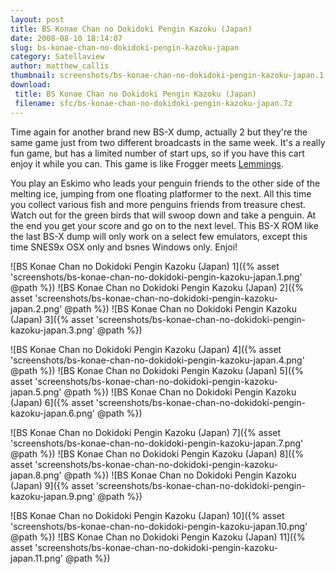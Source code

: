 ```yaml
---
layout: post
title: BS Konae Chan no Dokidoki Pengin Kazoku (Japan)
date: 2008-08-10 18:14:07
slug: bs-konae-chan-no-dokidoki-pengin-kazoku-japan
category: Satellaview
author: matthew_callis
thumbnail: screenshots/bs-konae-chan-no-dokidoki-pengin-kazoku-japan.1.png
download:
 title: BS Konae Chan no Dokidoki Pengin Kazoku (Japan)
 filename: sfc/bs-konae-chan-no-dokidoki-pengin-kazoku-japan.7z
---
```


Time again for another brand new BS-X dump, actually 2 but they're the same game just from two different broadcasts in the same week. It's a really fun game, but has a limited number of start ups, so if you have this cart enjoy it while you can. This game is like Frogger meets [Lemmings](https://superfamicom.org/info/47/ "Lemmings").

You play an Eskimo who leads your penguin friends to the other side of the melting ice, jumping from one floating platformer to the next. All this time you collect various fish and more penguins friends from treasure chest. Watch out for the green birds that will swoop down and take a penguin. At the end you get your score and go on to the next level. This BS-X ROM like the last BS-X dump will only work on a select few emulators, except this time SNES9x OSX only and bsnes Windows only. Enjoi!

![BS Konae Chan no Dokidoki Pengin Kazoku (Japan) 1]({% asset 'screenshots/bs-konae-chan-no-dokidoki-pengin-kazoku-japan.1.png' @path %})
![BS Konae Chan no Dokidoki Pengin Kazoku (Japan) 2]({% asset 'screenshots/bs-konae-chan-no-dokidoki-pengin-kazoku-japan.2.png' @path %})
![BS Konae Chan no Dokidoki Pengin Kazoku (Japan) 3]({% asset 'screenshots/bs-konae-chan-no-dokidoki-pengin-kazoku-japan.3.png' @path %})

![BS Konae Chan no Dokidoki Pengin Kazoku (Japan) 4]({% asset 'screenshots/bs-konae-chan-no-dokidoki-pengin-kazoku-japan.4.png' @path %})
![BS Konae Chan no Dokidoki Pengin Kazoku (Japan) 5]({% asset 'screenshots/bs-konae-chan-no-dokidoki-pengin-kazoku-japan.5.png' @path %})
![BS Konae Chan no Dokidoki Pengin Kazoku (Japan) 6]({% asset 'screenshots/bs-konae-chan-no-dokidoki-pengin-kazoku-japan.6.png' @path %})

![BS Konae Chan no Dokidoki Pengin Kazoku (Japan) 7]({% asset 'screenshots/bs-konae-chan-no-dokidoki-pengin-kazoku-japan.7.png' @path %})
![BS Konae Chan no Dokidoki Pengin Kazoku (Japan) 8]({% asset 'screenshots/bs-konae-chan-no-dokidoki-pengin-kazoku-japan.8.png' @path %})
![BS Konae Chan no Dokidoki Pengin Kazoku (Japan) 9]({% asset 'screenshots/bs-konae-chan-no-dokidoki-pengin-kazoku-japan.9.png' @path %})

![BS Konae Chan no Dokidoki Pengin Kazoku (Japan) 10]({% asset 'screenshots/bs-konae-chan-no-dokidoki-pengin-kazoku-japan.10.png' @path %})
![BS Konae Chan no Dokidoki Pengin Kazoku (Japan) 11]({% asset 'screenshots/bs-konae-chan-no-dokidoki-pengin-kazoku-japan.11.png' @path %})
